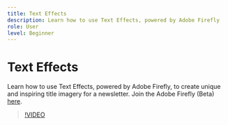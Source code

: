```yaml
---
title: Text Effects
description: Learn how to use Text Effects, powered by Adobe Firefly
role: User
level: Beginner
---
```

# Text Effects

Learn how to use Text Effects, powered by Adobe Firefly, to create unique and inspiring title imagery for a newsletter. Join the Adobe Firefly (Beta) [here](https://firefly.adobe.com/).

>[!VIDEO](https://video.tv.adobe.com/v/3420537?quality=12&learn=on&hidetitle=true)
